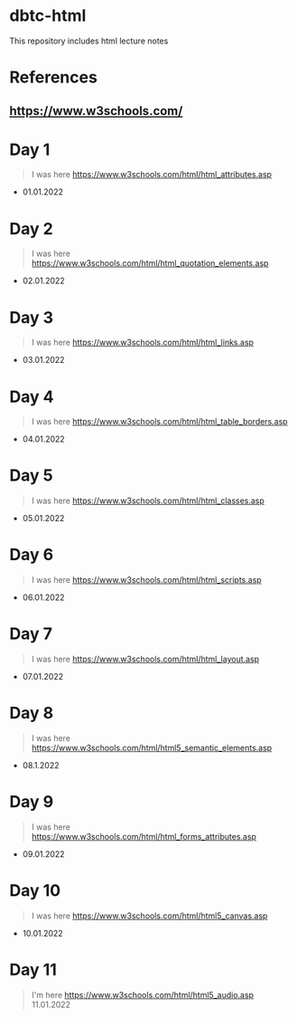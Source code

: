 # dbtc-html
This repository includes html lecture notes

# References
## https://www.w3schools.com/

# Day 1
> I was here https://www.w3schools.com/html/html_attributes.asp
- 01.01.2022

# Day 2
> I was here https://www.w3schools.com/html/html_quotation_elements.asp
- 02.01.2022

# Day 3
> I was here https://www.w3schools.com/html/html_links.asp
- 03.01.2022

# Day 4
> I was here https://www.w3schools.com/html/html_table_borders.asp
- 04.01.2022

# Day 5
> I was here https://www.w3schools.com/html/html_classes.asp
- 05.01.2022

# Day 6
> I was here https://www.w3schools.com/html/html_scripts.asp
- 06.01.2022

# Day 7
> I was here https://www.w3schools.com/html/html_layout.asp
- 07.01.2022

# Day 8
> I was here https://www.w3schools.com/html/html5_semantic_elements.asp
- 08.1.2022

# Day 9 
> I was here https://www.w3schools.com/html/html_forms_attributes.asp
- 09.01.2022 

# Day 10
> I was here https://www.w3schools.com/html/html5_canvas.asp
- 10.01.2022

# Day 11
> I'm here https://www.w3schools.com/html/html5_audio.asp
> 11.01.2022